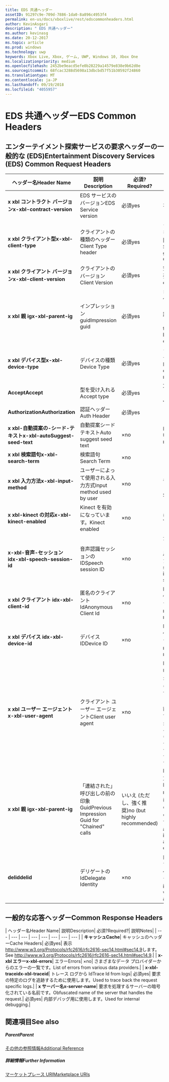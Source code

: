```yaml
---
title: EDS 共通ヘッダー
assetID: 91297c9e-709d-7886-1da0-8a896c4953f4
permalink: en-us/docs/xboxlive/rest/edscommonheaders.html
author: KevinAsgari
description: " EDS 共通ヘッダー"
ms.author: kevinasg
ms.date: 20-12-2017
ms.topic: article
ms.prod: windows
ms.technology: uwp
keywords: Xbox Live, Xbox, ゲーム, UWP, Windows 10, Xbox One
ms.localizationpriority: medium
ms.openlocfilehash: 2452be9eacd5efe0b28229a14579e838e9b62d0e
ms.sourcegitcommit: 68fcac3288d5698a13dbcbd57f51b30592f24860
ms.translationtype: MT
ms.contentlocale: ja-JP
ms.lasthandoff: 09/19/2018
ms.locfileid: "4055957"
---
```

# <a name="eds-common-headers"></a><span data-ttu-id="86a39-104">EDS 共通ヘッダー</span><span class="sxs-lookup"><span data-stu-id="86a39-104">EDS Common Headers</span></span>

<a id="ID4EO"></a>



## <a name="entertainment-discovery-services-eds-common-request-headers"></a><span data-ttu-id="86a39-105">エンターテイメント探索サービスの要求ヘッダーの一般的な (EDS)</span><span class="sxs-lookup"><span data-stu-id="86a39-105">Entertainment Discovery Services (EDS) Common Request Headers</span></span>

| <span data-ttu-id="86a39-106">ヘッダー名</span><span class="sxs-lookup"><span data-stu-id="86a39-106">Header Name</span></span>| <span data-ttu-id="86a39-107">説明</span><span class="sxs-lookup"><span data-stu-id="86a39-107">Description</span></span>| <span data-ttu-id="86a39-108">必須?</span><span class="sxs-lookup"><span data-stu-id="86a39-108">Required?</span></span>| <span data-ttu-id="86a39-109">説明</span><span class="sxs-lookup"><span data-stu-id="86a39-109">Notes</span></span>|
| --- | --- | --- | --- |
| <b><span data-ttu-id="86a39-110">x xbl コントラクト バージョン</span><span class="sxs-lookup"><span data-stu-id="86a39-110">x-xbl-contract-version</span></span></b>| <span data-ttu-id="86a39-111">EDS サービスのバージョン</span><span class="sxs-lookup"><span data-stu-id="86a39-111">EDS Service version</span></span>| <span data-ttu-id="86a39-112">必須</span><span class="sxs-lookup"><span data-stu-id="86a39-112">yes</span></span>| <span data-ttu-id="86a39-113">3.2</span><span class="sxs-lookup"><span data-stu-id="86a39-113">3.2</span></span>|
| <b><span data-ttu-id="86a39-114">x xbl クライアント型</span><span class="sxs-lookup"><span data-stu-id="86a39-114">x-xbl-client-type</span></span></b>| <span data-ttu-id="86a39-115">クライアントの種類のヘッダー</span><span class="sxs-lookup"><span data-stu-id="86a39-115">Client Type header</span></span>| <span data-ttu-id="86a39-116">必須</span><span class="sxs-lookup"><span data-stu-id="86a39-116">yes</span></span>| <span data-ttu-id="86a39-117">クライアントの種類を取得するチームに問い合わせます。</span><span class="sxs-lookup"><span data-stu-id="86a39-117">Speak to team to get your own Client Type .</span></span>|
| <b><span data-ttu-id="86a39-118">x xbl クライアント バージョン</span><span class="sxs-lookup"><span data-stu-id="86a39-118">x-xbl-client-version</span></span></b>| <span data-ttu-id="86a39-119">クライアントのバージョン</span><span class="sxs-lookup"><span data-stu-id="86a39-119">Client Version</span></span>| <span data-ttu-id="86a39-120">必須</span><span class="sxs-lookup"><span data-stu-id="86a39-120">yes</span></span>| <span data-ttu-id="86a39-121">空でない任意の文字列。</span><span class="sxs-lookup"><span data-stu-id="86a39-121">Any non-empty string.</span></span>|
| <b><span data-ttu-id="86a39-122">x xbl 親 ig</span><span class="sxs-lookup"><span data-stu-id="86a39-122">x-xbl-parent-ig</span></span></b>| <span data-ttu-id="86a39-123">インプレッション guid</span><span class="sxs-lookup"><span data-stu-id="86a39-123">Impression guid</span></span>| <span data-ttu-id="86a39-124">必須</span><span class="sxs-lookup"><span data-stu-id="86a39-124">yes</span></span>| <span data-ttu-id="86a39-125">ログに記録し、その他のサービス呼び出しの間での要求を追跡するために使用します。</span><span class="sxs-lookup"><span data-stu-id="86a39-125">Used to track request in logs and across other service calls.</span></span>|
| <b><span data-ttu-id="86a39-126">x xbl デバイス型</span><span class="sxs-lookup"><span data-stu-id="86a39-126">x-xbl-device-type</span></span></b>| <span data-ttu-id="86a39-127">デバイスの種類</span><span class="sxs-lookup"><span data-stu-id="86a39-127">Device Type</span></span>| <span data-ttu-id="86a39-128">必須</span><span class="sxs-lookup"><span data-stu-id="86a39-128">yes</span></span>| <span data-ttu-id="86a39-129">クライアントを表すデバイスです。</span><span class="sxs-lookup"><span data-stu-id="86a39-129">Device that the client is representing .</span></span>|
| <b><span data-ttu-id="86a39-130">Accept</span><span class="sxs-lookup"><span data-stu-id="86a39-130">Accept</span></span></b>| <span data-ttu-id="86a39-131">型を受け入れる</span><span class="sxs-lookup"><span data-stu-id="86a39-131">Accept type</span></span>| <span data-ttu-id="86a39-132">必須</span><span class="sxs-lookup"><span data-stu-id="86a39-132">yes</span></span>| <span data-ttu-id="86a39-133">XML または JSON します。</span><span class="sxs-lookup"><span data-stu-id="86a39-133">XML or JSON.</span></span>|
| <b><span data-ttu-id="86a39-134">Authorization</span><span class="sxs-lookup"><span data-stu-id="86a39-134">Authorization</span></span></b>| <span data-ttu-id="86a39-135">認証ヘッダー</span><span class="sxs-lookup"><span data-stu-id="86a39-135">Auth Header</span></span>| <span data-ttu-id="86a39-136">必須</span><span class="sxs-lookup"><span data-stu-id="86a39-136">yes</span></span>|  |
| <b><span data-ttu-id="86a39-137">x xbl-自動提案の-シード-テキスト</span><span class="sxs-lookup"><span data-stu-id="86a39-137">x-xbl-autoSuggest-seed-text</span></span></b>| <span data-ttu-id="86a39-138">自動提案シード テキスト</span><span class="sxs-lookup"><span data-stu-id="86a39-138">Auto suggest seed text</span></span>| <span data-ttu-id="86a39-139">×</span><span class="sxs-lookup"><span data-stu-id="86a39-139">no</span></span>| <span data-ttu-id="86a39-140">BI の使用と関連性</span><span class="sxs-lookup"><span data-stu-id="86a39-140">Used For BI and relevance</span></span>|
| <b><span data-ttu-id="86a39-141">x xbl 検索語句</span><span class="sxs-lookup"><span data-stu-id="86a39-141">x-xbl-search-term</span></span></b>| <span data-ttu-id="86a39-142">検索語句</span><span class="sxs-lookup"><span data-stu-id="86a39-142">Search Term</span></span>| <span data-ttu-id="86a39-143">×</span><span class="sxs-lookup"><span data-stu-id="86a39-143">no</span></span>|  |
| <b><span data-ttu-id="86a39-144">x xbl 入力方法</span><span class="sxs-lookup"><span data-stu-id="86a39-144">x-xbl-input-method</span></span></b>| <span data-ttu-id="86a39-145">ユーザーによって使用される入力方式</span><span class="sxs-lookup"><span data-stu-id="86a39-145">Input method used by user</span></span>| <span data-ttu-id="86a39-146">×</span><span class="sxs-lookup"><span data-stu-id="86a39-146">no</span></span>| <span data-ttu-id="86a39-147">コント ローラー、音声認識、Kinect します。</span><span class="sxs-lookup"><span data-stu-id="86a39-147">Controller, Speech, Kinect .</span></span>|
| <b><span data-ttu-id="86a39-148">x xbl-kinect の対応</span><span class="sxs-lookup"><span data-stu-id="86a39-148">x-xbl-kinect-enabled</span></span></b>| <span data-ttu-id="86a39-149">Kinect を有効になっています。</span><span class="sxs-lookup"><span data-stu-id="86a39-149">Kinect enabled</span></span>| <span data-ttu-id="86a39-150">×</span><span class="sxs-lookup"><span data-stu-id="86a39-150">no</span></span>| <span data-ttu-id="86a39-151">はい/いいえ。</span><span class="sxs-lookup"><span data-stu-id="86a39-151">Yes/no.</span></span>|
| <b><span data-ttu-id="86a39-152">x-xbl-音声-セッション id</span><span class="sxs-lookup"><span data-stu-id="86a39-152">x-xbl-speech-session-id</span></span></b>| <span data-ttu-id="86a39-153">音声認識セッションの ID</span><span class="sxs-lookup"><span data-stu-id="86a39-153">Speech session ID</span></span>| <span data-ttu-id="86a39-154">×</span><span class="sxs-lookup"><span data-stu-id="86a39-154">no</span></span>| <span data-ttu-id="86a39-155">かどうかのセッションは、音声認識を使用して開始されました。</span><span class="sxs-lookup"><span data-stu-id="86a39-155">Whether session was initiated using speech.</span></span>|
| <b><span data-ttu-id="86a39-156">x xbl クライアント id</span><span class="sxs-lookup"><span data-stu-id="86a39-156">x-xbl-client-id</span></span></b>| <span data-ttu-id="86a39-157">匿名のクライアント Id</span><span class="sxs-lookup"><span data-stu-id="86a39-157">Anonymous Client Id</span></span>| <span data-ttu-id="86a39-158">×</span><span class="sxs-lookup"><span data-stu-id="86a39-158">no</span></span>| <span data-ttu-id="86a39-159">BI レポートと関連性のために使用します。</span><span class="sxs-lookup"><span data-stu-id="86a39-159">Used for BI reporting and relevance.</span></span>|
| <b><span data-ttu-id="86a39-160">x xbl デバイス id</span><span class="sxs-lookup"><span data-stu-id="86a39-160">x-xbl-device-id</span></span></b>| <span data-ttu-id="86a39-161">デバイス ID</span><span class="sxs-lookup"><span data-stu-id="86a39-161">Device ID</span></span>| <span data-ttu-id="86a39-162">×</span><span class="sxs-lookup"><span data-stu-id="86a39-162">no</span></span>| <span data-ttu-id="86a39-163">BI レポートと関連性のために使用します。</span><span class="sxs-lookup"><span data-stu-id="86a39-163">Used for BI reporting and relevance.</span></span>|
| <b><span data-ttu-id="86a39-164">x xbl ユーザー エージェント</span><span class="sxs-lookup"><span data-stu-id="86a39-164">x-xbl-user-agent</span></span></b>| <span data-ttu-id="86a39-165">クライアント ユーザー エージェント</span><span class="sxs-lookup"><span data-stu-id="86a39-165">Client user agent</span></span>| <span data-ttu-id="86a39-166">×</span><span class="sxs-lookup"><span data-stu-id="86a39-166">no</span></span>| <span data-ttu-id="86a39-167">BI に使われます。</span><span class="sxs-lookup"><span data-stu-id="86a39-167">Used for BI.</span></span> <span data-ttu-id="86a39-168">"&lt;名 >/&lt;バージョン > (&lt;OS バージョン > です。&lt;プラットフォーム > です。&lt;機能 > です。&lt;製造 > です。&lt;モデル >)"です。</span><span class="sxs-lookup"><span data-stu-id="86a39-168">"&lt;name>/&lt;version> (&lt;OS version>; &lt;platform>; &lt;capability>; &lt;manufacture>; &lt;model>)".</span></span>|
| <b><span data-ttu-id="86a39-169">x xbl 親 ig</span><span class="sxs-lookup"><span data-stu-id="86a39-169">x-xbl-parent-ig</span></span></b>| <span data-ttu-id="86a39-170">「連結された」呼び出しの前の印象 Guid</span><span class="sxs-lookup"><span data-stu-id="86a39-170">Previous Impression Guid for "Chained" calls</span></span>| <span data-ttu-id="86a39-171">いいえ (ただし、強く推奨)</span><span class="sxs-lookup"><span data-stu-id="86a39-171">no (but highly recommended)</span></span>| <span data-ttu-id="86a39-172">BI 関連性のために重要です。</span><span class="sxs-lookup"><span data-stu-id="86a39-172">Important for BI relevance.</span></span> <span data-ttu-id="86a39-173">たとえば、参照の呼び出しの IG は、呼び出しの詳細は次の親 IG です。</span><span class="sxs-lookup"><span data-stu-id="86a39-173">For example, a Browse call's IG is the parent IG for a following up detail call.</span></span>|
| <b><span data-ttu-id="86a39-174">delid</span><span class="sxs-lookup"><span data-stu-id="86a39-174">delid</span></span></b>| <span data-ttu-id="86a39-175">デリゲートの Id</span><span class="sxs-lookup"><span data-stu-id="86a39-175">Delegate Identity</span></span>| <span data-ttu-id="86a39-176">×</span><span class="sxs-lookup"><span data-stu-id="86a39-176">no</span></span>| <span data-ttu-id="86a39-177">内部サービスで使用すると、ユーザーの代わりに動作します。</span><span class="sxs-lookup"><span data-stu-id="86a39-177">Used by internal services to work on behalf of a user.</span></span>|

## <a name="common-response-headers"></a><span data-ttu-id="86a39-178">一般的な応答ヘッダー</span><span class="sxs-lookup"><span data-stu-id="86a39-178">Common Response Headers</span></span>

| <span data-ttu-id="86a39-179">ヘッダー名</span><span class="sxs-lookup"><span data-stu-id="86a39-179">Header Name</span></span>| <span data-ttu-id="86a39-180">説明</span><span class="sxs-lookup"><span data-stu-id="86a39-180">Description</span></span>| <span data-ttu-id="86a39-181">必須?</span><span class="sxs-lookup"><span data-stu-id="86a39-181">Required?</span></span>| <span data-ttu-id="86a39-182">説明</span><span class="sxs-lookup"><span data-stu-id="86a39-182">Notes</span></span>|
| --- | --- | --- | --- | --- | --- | --- | --- |
| <b><span data-ttu-id="86a39-183">キャッシュ</span><span class="sxs-lookup"><span data-stu-id="86a39-183">Cache</span></span></b>| <span data-ttu-id="86a39-184">キャッシュのヘッダー</span><span class="sxs-lookup"><span data-stu-id="86a39-184">Cache Headers</span></span>| <span data-ttu-id="86a39-185">必須</span><span class="sxs-lookup"><span data-stu-id="86a39-185">yes</span></span>| <span data-ttu-id="86a39-186">表示<a href="http://www.w3.org/Protocols/rfc2616/rfc2616-sec14.html#sec14.9">http://www.w3.org/Protocols/rfc2616/rfc2616-sec14.html#sec14.9</a>します。</span><span class="sxs-lookup"><span data-stu-id="86a39-186">See <a href="http://www.w3.org/Protocols/rfc2616/rfc2616-sec14.html#sec14.9">http://www.w3.org/Protocols/rfc2616/rfc2616-sec14.html#sec14.9</a>.</span></span>|
| <b><span data-ttu-id="86a39-187">x-xbl エラー</span><span class="sxs-lookup"><span data-stu-id="86a39-187">x-xbl-errors</span></span></b>| <span data-ttu-id="86a39-188">エラー</span><span class="sxs-lookup"><span data-stu-id="86a39-188">Errors</span></span>| <span data-ttu-id="86a39-189">×</span><span class="sxs-lookup"><span data-stu-id="86a39-189">no</span></span>| <span data-ttu-id="86a39-190">さまざまなデータ プロバイダーからのエラーの一覧です。</span><span class="sxs-lookup"><span data-stu-id="86a39-190">List of errors from various data providers.</span></span>|
| <b><span data-ttu-id="86a39-191">x-xbl-traceid</span><span class="sxs-lookup"><span data-stu-id="86a39-191">x-xbl-traceid</span></span></b>| <span data-ttu-id="86a39-192">トレース ログから Id</span><span class="sxs-lookup"><span data-stu-id="86a39-192">Trace Id from logs</span></span>| <span data-ttu-id="86a39-193">必須</span><span class="sxs-lookup"><span data-stu-id="86a39-193">yes</span></span>| <span data-ttu-id="86a39-194">要求の特定のログを追跡するために使用します。</span><span class="sxs-lookup"><span data-stu-id="86a39-194">Used to trace back the request specific logs.</span></span>|
| <b><span data-ttu-id="86a39-195">x サーバー名</span><span class="sxs-lookup"><span data-stu-id="86a39-195">x-server-name</span></span></b>| <span data-ttu-id="86a39-196">要求を処理するサーバーの暗号化されている名前です。</span><span class="sxs-lookup"><span data-stu-id="86a39-196">Obfuscated name of the server that handles the request.</span></span>| <span data-ttu-id="86a39-197">必須</span><span class="sxs-lookup"><span data-stu-id="86a39-197">yes</span></span>| <span data-ttu-id="86a39-198">内部デバッグ用に使用します。</span><span class="sxs-lookup"><span data-stu-id="86a39-198">Used for internal debugging.</span></span>|

<a id="ID4EECAC"></a>


## <a name="see-also"></a><span data-ttu-id="86a39-199">関連項目</span><span class="sxs-lookup"><span data-stu-id="86a39-199">See also</span></span>

<a id="ID4EGCAC"></a>


##### <a name="parent"></a><span data-ttu-id="86a39-200">Parent</span><span class="sxs-lookup"><span data-stu-id="86a39-200">Parent</span></span>  

[<span data-ttu-id="86a39-201">その他の参照情報</span><span class="sxs-lookup"><span data-stu-id="86a39-201">Additional Reference</span></span>](atoc-xboxlivews-reference-additional.md)


<a id="ID4ESCAC"></a>


##### <a name="further-information"></a><span data-ttu-id="86a39-202">詳細情報</span><span class="sxs-lookup"><span data-stu-id="86a39-202">Further Information</span></span>

[<span data-ttu-id="86a39-203">マーケットプレース URI</span><span class="sxs-lookup"><span data-stu-id="86a39-203">Marketplace URIs</span></span>](../uri/marketplace/atoc-reference-marketplace.md)
